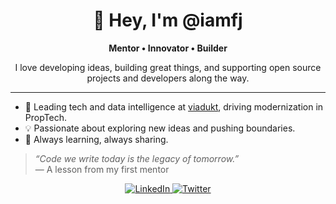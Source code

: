 <h1 align="center">👋 Hey, I'm @iamfj</h1>

<p align="center"><strong>Mentor • Innovator • Builder</strong></p>

<p align="center">
  I love developing ideas, building great things, and supporting open source projects and developers along the way.
</p>

<hr>

<ul>
  <li>🚀 Leading tech and data intelligence at <a href="https://www.viadukt.de/" target="_blank">viadukt</a>, driving modernization in PropTech.</li>
  <li>💡 Passionate about exploring new ideas and pushing boundaries.</li>
  <li>🤝 Always learning, always sharing.</li>
</ul>

<blockquote>
  <em>“Code we write today is the legacy of tomorrow.”</em>  
  <br>— A lesson from my first mentor
</blockquote>

<p align="center">
  <a href="https://www.linkedin.com/in/fabianjocks/" target="_blank">
    <img src="https://img.shields.io/badge/LinkedIn-Connect-blue" alt="LinkedIn">
  </a>
  <a href="https://x.com/dotiamfj" target="_blank">
    <img src="https://img.shields.io/twitter/follow/dotiamfj?style=social" alt="Twitter">
  </a>
</p>
